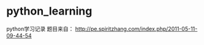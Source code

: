 python_learning
===============
python学习记录
题目来自：
http://pe.spiritzhang.com/index.php/2011-05-11-09-44-54
